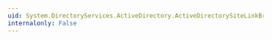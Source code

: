 ```yaml
---
uid: System.DirectoryServices.ActiveDirectory.ActiveDirectorySiteLinkBridge.Dispose(System.Boolean)
internalonly: False
---
```

